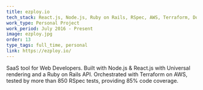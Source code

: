 ```yaml
---
title: ezploy.io
tech_stack: React.js, Node.js, Ruby on Rails, RSpec, AWS, Terraform, Docker
work_type: Personal Project
work_period: July 2016 - Present
image: ezploy.jpg
order: 13
type_tags: full_time, personal
link: https://ezploy.io/
---
```


SaaS tool for Web Developers. Built with Node.js & React.js with Universal rendering and a Ruby on Rails API. Orchestrated with Terraform on AWS, tested by more than 850 RSpec tests, providing 85% code coverage.
